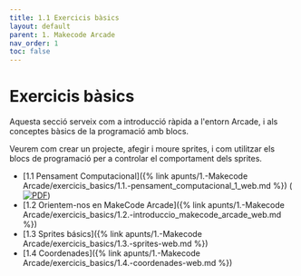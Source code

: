 ```yaml
---
title: 1.1 Exercicis bàsics
layout: default 
parent: 1. Makecode Arcade
nav_order: 1
toc: false
---
```


# Exercicis bàsics

Aquesta secció serveix com a introducció ràpida a l'entorn Arcade, i als conceptes bàsics de la programació amb blocs.

Veurem com crear un projecte, afegir i moure sprites, i com utilitzar els blocs de programació per a controlar el comportament dels sprites.

- [1.1 Pensament Computacional]({% link apunts/1.-Makecode Arcade/exercicis_basics/1.1.-pensament_computacional_1_web.md %}) ([![PDF](https://img.shields.io/badge/-PDF-blue)](1.1.-pensament_computacional_1.pdf))
- [1.2 Orientem-nos en MakeCode Arcade]({% link apunts/1.-Makecode Arcade/exercicis_basics/1.2.-introduccio_makecode_arcade_web.md %})
- [1.3 Sprites básics]({% link apunts/1.-Makecode Arcade/exercicis_basics/1.3.-sprites-web.md %})
- [1.4 Coordenades]({% link apunts/1.-Makecode Arcade/exercicis_basics/1.4.-coordenades-web.md %})
